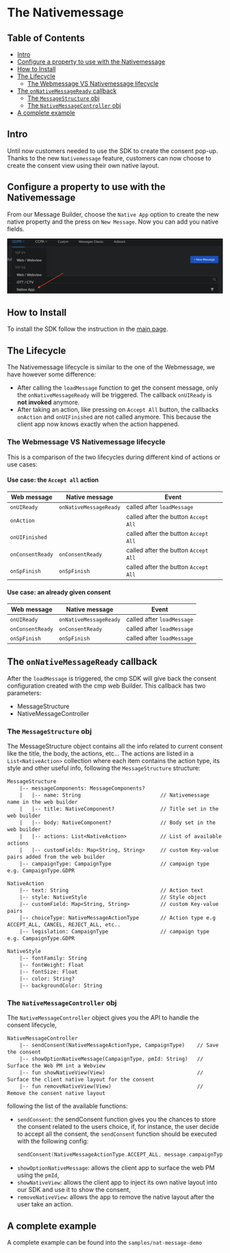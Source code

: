 # The Nativemessage
## Table of Contents
- [Intro](#intro)
- [Configure a property to use with the Nativemessage](#configure-a-property-to-use-with-the-nativemessage)
- [How to Install](#how-to-install)
- [The Lifecycle](#the-lifecycle)
    - [The Webmessage VS Nativemessage lifecycle](#the-webmessage-vs-nativemessage-lifecycle)
- [The `onNativeMessageReady` callback](#the-onnativemessageready-callback)
    - [The `MessageStructure` obj](#the-messagestructure-obj)
    - [The `NativeMessageController` obj](#the-nativemessagecontroller-obj)
- [A complete example](#a-complete-example)  

## Intro
Until now customers needed to use the SDK to create the consent pop-up. Thanks to the new `Nativemessage` feature, customers can now choose to create the consent view using their own native layout. 

## Configure a property to use with the Nativemessage
From our Message Builder, choose the `Native App` option to create the new native property and the press on `New Message`.
Now you can add you native fields.

![Get it on Google Play](art/nm_builder.png)

## How to Install
To install the SDK follow the instruction in the [main page](README.md#how-to-install).

## The Lifecycle

The Nativemessage lifecycle is similar to the one of the Webmessage, we have however some difference:
- After calling the `loadMessage`  function to get the consent message, only the `onNativeMessageReady` will be triggered.
The callback `onUIReady` is **not invoked** anymore.
- After taking an action, like pressing on `Accept All` button, the callbacks `onAction` and `onUIFinished` are not called anymore.
This because the client app now knows exactly when the action happened.
  
### The Webmessage VS Nativemessage lifecycle

This is a comparison of the two lifecycles during different kind of actions or use cases:

#### Use case: the `Accept all` action

| Web message      	| Native message         	| Event                                	|
|------------------	|------------------------	|--------------------------------------	|
| `onUIReady`      	| `onNativeMessageReady` 	| called after `loadMessage`           	|
| `onAction`       	|                        	| called after the button `Accept All` 	|
| `onUIFinished`   	|                        	| called after the button `Accept All` 	|
| `onConsentReady` 	| `onConsentReady`       	| called after the button `Accept All` 	|
| `onSpFinish`     	| `onSpFinish`           	| called after the button `Accept All` 	|

#### Use case: an already given consent

| Web message      	| Native message         	| Event                                	|
|------------------	|------------------------	|--------------------------------------	|
| `onUIReady`      	| `onNativeMessageReady` 	| called after `loadMessage`           	|
| `onConsentReady` 	| `onConsentReady`       	| called after `loadMessage` 	        |
| `onSpFinish`     	| `onSpFinish`           	| called after `loadMessage` 	        |

## The `onNativeMessageReady` callback
After the `loadMessage` is triggered, the cmp SDK will give back the consent configuration created with the cmp web Builder.
This callback has two parameters:
- MessageStructure
- NativeMessageController

### The `MessageStructure` obj

The MessageStructure object contains all the info related to current consent like the title, the body, the actions, etc... 
The actions are listed in a `List<NativeAction>` collection where each item contains the action type, its style and other useful info,
following the `MessageStructure` structure:

```
MessageStructure
    |-- messageComponents: MessageComponents?
    |   |-- name: String                          // Nativemessage name in the web builder
    |   |-- title: NativeComponent?               // Title set in the web builder
    |   |-- body: NativeComponent?                // Body set in the web builder
    |   |-- actions: List<NativeAction>           // List of available actions
    |   |-- customFields: Map<String, String>     // custom Key-value pairs added from the web builder
    |-- campaignType: CampaignType                // campaign type e.g. CampaignType.GDPR
```

```
NativeAction
    |-- text: String                              // Action text
    |-- style: NativeStyle                        // Style object
    |-- customField: Map<String, String>          // custom Key-value pairs
    |-- choiceType: NativeMessageActionType       // Action type e.g ACCEPT_ALL, CANCEL, REJECT_ALL, etc..
    |-- legislation: CampaignType                 // campaign type e.g. CampaignType.GDPR
```

```
NativeStyle
    |-- fontFamily: String
    |-- fontWeight: Float
    |-- fontSize: Float
    |-- color: String?
    |-- backgroundColor: String
```

### The `NativeMessageController` obj

The `NativeMessageController` object gives you the API to handle the consent lifecycle, 

```
NativeMessageController
    |-- sendConsent(NativeMessageActionType, CampaignType)    // Save the consent
    |-- showOptionNativeMessage(CampaignType, pmId: String)   // Surface the Web PM int a Webview
    |-- fun showNativeView(View)                              // Surface the client native layout for the consent
    |-- fun removeNativeView(View)                            // Remove the consent native layout
```

following the list of the 
available functions:
- `sendConsent`: the sendConsent function gives you the chances to store the consent related to the users choice, 
  if, for instance, the user decide to accept all the consent, the `sendConsent` function should be executed with the 
  following config:
  ```kotlin
  sendConsent(NativeMessageActionType.ACCEPT_ALL, message.campaignType)
  ```
- `showOptionNativeMessage`: allows the client app to surface the web PM using the `pmId`,
- `showNativeView`: allows the client app to inject its own native layout into our SDK and use it to show the consent,
- `removeNativeView`: allows the app to remove the native layout after the user take an action.

## A complete example
A complete example can be found into the `samples/nat-message-demo`
